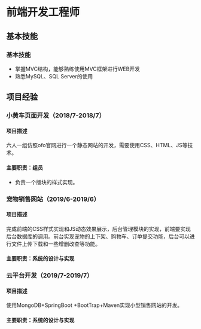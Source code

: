 # 前端开发工程师

##  <i class="fa fa-cogs" aria-hidden="true"></i> 基本技能

### 基本技能

* 掌握MVC结构，能够熟练使用MVC框架进行WEB开发
* 熟悉MySQL、SQL Server的使用

##  <i class="fa fa-briefcase" aria-hidden="true"></i> 项目经验

### 小黄车页面开发（2018/7-2018/7）

#### 项目描述

六人一组仿照ofo官网进行一个静态网站的开发，需要使用CSS、HTML、JS等技术。

#### 主要职责：组员

* 负责一个版块的样式实现。

### 宠物销售网站（2019/6-2019/6）

#### 项目描述

完成前端的CSS样式实现和JS动态效果展示，后台管理模块的实现，前端要实现后台数据库的调用。前台实现宠物的上下架、购物车、订单提交功能，后台可以进行文件上传下载和一些增删改查等功能。

#### 主要职责：系统的设计与实现

### 云平台开发（2019/7-2019/7）

#### 项目描述

使用MongoDB+SpringBoot +BootTrap+Maven实现小型销售网站的开发。

#### 主要职责：系统的设计与实现

